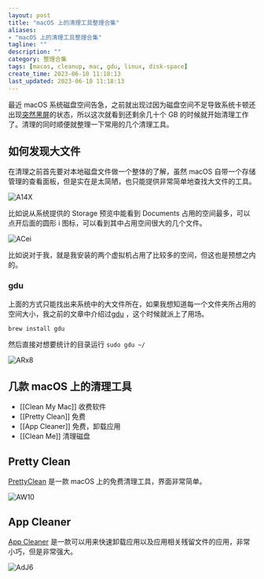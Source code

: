 ```yaml
---
layout: post
title: "macOS 上的清理工具整理合集"
aliases:
- "macOS 上的清理工具整理合集"
tagline: ""
description: ""
category: 整理合集
tags: [macos, cleanup, mac, gdu, linux, disk-space]
create_time: 2023-06-10 11:18:13
last_updated: 2023-06-10 11:18:13
---
```


最近 macOS 系统磁盘空间告急，之前就出现过因为磁盘空间不足导致系统卡顿还出现[突然黑屏](/post/2021/03/repair-macos-smc-nvram.html)的状态，所以这次就看到还剩余几十个 GB 的时候就开始清理工作了。清理的同时顺便就整理一下常用的几个清理工具。

## 如何发现大文件

在清理之前首先要对本地磁盘文件做一个整体的了解，虽然 macOS 自带一个存储管理的查看面板，但是实在是太简陋，也只能提供非常简单地查找大文件的工具。

![A14X](https://photo.einverne.info/images/2023/06/10/A14X.png)

比如说从系统提供的 Storage 预览中能看到 Documents 占用的空间最多，可以点开后面的圆形 i 图标，可以看到其中占用空间很大的几个文件。

![ACei](https://photo.einverne.info/images/2023/06/10/ACei.png)

比如说对于我，就是我安装的两个虚拟机占用了比较多的空间，但这也是预想之内的。

### gdu

上面的方式只能找出来系统中的大文件所在，如果我想知道每一个文件夹所占用的空间大小，我之前的文章中介绍过[gdu](/post/2021/07/gdu-fast-disk-usage-analyzer.html) ，这个时候就派上了用场。

```
brew install gdu
```

然后直接对想要统计的目录运行 `sudo gdu ~/`

![ARx8](https://photo.einverne.info/images/2023/06/10/ARx8.png)

## 几款 macOS 上的清理工具

- [[Clean My Mac]] 收费软件
- [[Pretty Clean]] 免费
- [[App Cleaner]] 免费，卸载应用
- [[Clean Me]] 清理磁盘

## Pretty Clean

[PrettyClean](https://www.prettyclean.cc/) 是一款 macOS 上的免费清理工具，界面非常简单。

![AW10](https://photo.einverne.info/images/2023/06/10/AW10.jpg)

## App Cleaner

[App Cleaner](https://freemacsoft.net/appcleaner/) 是一款可以用来快速卸载应用以及应用相关残留文件的应用，非常小巧，但是非常强大。

![AdJ6](https://photo.einverne.info/images/2023/06/10/AdJ6.png)
